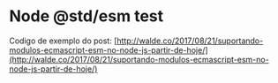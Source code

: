 # Node @std/esm test
Codigo de exemplo do post: [http://walde.co/2017/08/21/suportando-modulos-ecmascript-esm-no-node-js-partir-de-hoje/](http://walde.co/2017/08/21/suportando-modulos-ecmascript-esm-no-node-js-partir-de-hoje/)
